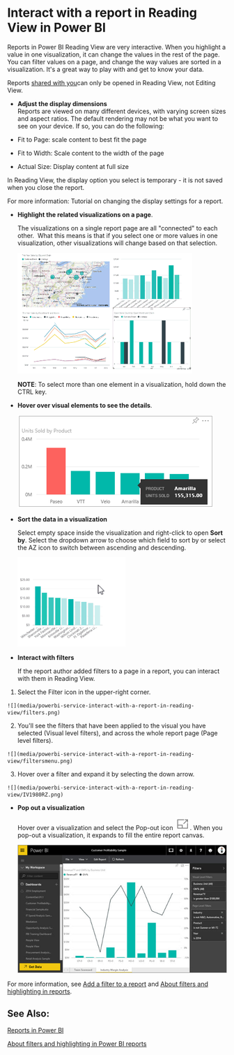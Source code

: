 ﻿<properties
   pageTitle="Interact with a report in Reading View in Power BI"
   description="Interact with a report in Reading View in Power BI"
   services="powerbi"
   documentationCenter=""
   authors="mihart"
   manager="mblythe"
   editor=""
   tags=""/>

<tags
   ms.service="powerbi"
   ms.devlang="NA"
   ms.topic="article"
   ms.tgt_pltfrm="NA"
   ms.workload="powerbi"
   ms.date="10/14/2015"
   ms.author="mihart"/>

# Interact with a report in Reading View in Power BI

Reports in Power BI Reading View are very interactive. When you highlight a value in one visualization, it can change the values in the rest of the page. You can filter values on a page, and change the way values are sorted in a visualization. It's a great way to play with and get to know your data.

Reports [shared with you](powerbi-service-share-unshare-dashboard.md)can only be opened in Reading View, not Editing View.

- **Adjust the display dimensions**  
   Reports are viewed on many different devices, with varying screen sizes and aspect ratios.  The default rendering may not be what you want to see on your device.  If so, you can do the following:

 - Fit to Page: scale content to best fit the page
 - Fit to Width: Scale content to the width of the page
 - Actual Size: Display content at full size  

  In Reading View, the display option you select is temporary - it is not saved when you close the report.

For more information: Tutorial on changing the display settings for a report.


- **Highlight the related visualizations on a page**.

   The visualizations on a single report page are all "connected" to each other.  What this means is that if you select one or more values in one visualization, other visualizations will change based on that selection.

   ![](media/powerbi-service-interact-with-a-report-in-reading-view/pagefilter3b.gif)

   **NOTE**: To select more than one element in a visualization, hold down the CTRL key.

- **Hover over visual elements to see the details**.

    ![](media/powerbi-service-interact-with-a-report-in-reading-view/amarillachart.png)

- **Sort the data in a visualization**  

   Select empty space inside the visualization and right-click to open **Sort by**. Select the dropdown arrow to choose which field to sort by or select the AZ icon to switch between ascending and descending.    

   ![](media/powerbi-service-interact-with-a-report-in-reading-view/PBI_ChangeChartSort.gif) 

- **Interact with filters**

   If the report author added filters to a page in a report, you can interact with them in Reading View.

 1.  Select the Filter icon in the upper-right corner.

    ![](media/powerbi-service-interact-with-a-report-in-reading-view/filters.png)  

 2.  You'll see the filters that have been applied to the visual you have selected (Visual level filters), and across the whole report page (Page level filters).

    ![](media/powerbi-service-interact-with-a-report-in-reading-view/filtersmenu.png)

 3.  Hover over a filter and expand it by selecting the down arrow.

    ![](media/powerbi-service-interact-with-a-report-in-reading-view/IV1980RZ.png)

- **Pop out a visualization**

  Hover over a visualization and select the Pop-out icon ![](media/powerbi-service-interact-with-a-report-in-reading-view/PBI_PopOutIcon.jpg). When you pop-out a visualization, it expands to fill the entire report canvas.

  ![](media/powerbi-service-interact-with-a-report-in-reading-view/PBI_PoppedOut.jpg)

For more information, see [Add a filter to a report](powerbi-service-add-a-filter-to-a-report.md) and [About filters and highlighting in reports](powerbi-service-about-filters-and-highlighting-in-reports.md).

## See Also:

[Reports in Power BI](powerbi-service-reports.md)

 [About filters and highlighting in Power BI reports](powerbi-service-about-filters-and-highlighting-in-reports.md)
